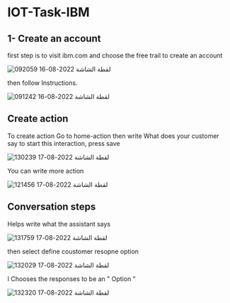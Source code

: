 # IOT-Task-IBM

1- Create an account
------------------------------------------------------
first step is to visit ibm.com and choose the free trail to create an account 

![لقطة الشاشة 2022-08-16 092059](https://user-images.githubusercontent.com/107875617/185091014-0042a654-861b-4c28-a963-3b38fb434dfc.jpg)


then follow Instructions.

![لقطة الشاشة 2022-08-16 091242](https://user-images.githubusercontent.com/107875617/185091424-39e74b63-bccc-4c39-8282-e2e42b88e429.jpg)


Create action
------------------------------------------------------
To create action Go to home-action then write What does your customer say to start this interaction, press save 


![لقطة الشاشة 2022-08-17 130239](https://user-images.githubusercontent.com/107875617/185093275-74ee70a9-28e3-4e44-a032-81d784bfde72.jpg)


You can write more action 

![لقطة الشاشة 2022-08-17 121456](https://user-images.githubusercontent.com/107875617/185093566-385c3e00-cbec-434b-a0e6-b4f62236fef6.jpg)


Conversation steps
------------------------------------------------------
Helps write what the assistant says 

![لقطة الشاشة 2022-08-17 131759](https://user-images.githubusercontent.com/107875617/185095130-0e917ee2-c30e-46d5-89b9-b83a467359e7.jpg)

then select define coustomer resopne option 


![لقطة الشاشة 2022-08-17 132029](https://user-images.githubusercontent.com/107875617/185095654-dcf5a624-0e56-4cff-8d5f-3c1a4f45d750.jpg)

I Chooses the responses to be an " Option "


![لقطة الشاشة 2022-08-17 132320](https://user-images.githubusercontent.com/107875617/185096201-b1a22a6a-429e-4b3f-bef6-738897c059d0.jpg)





